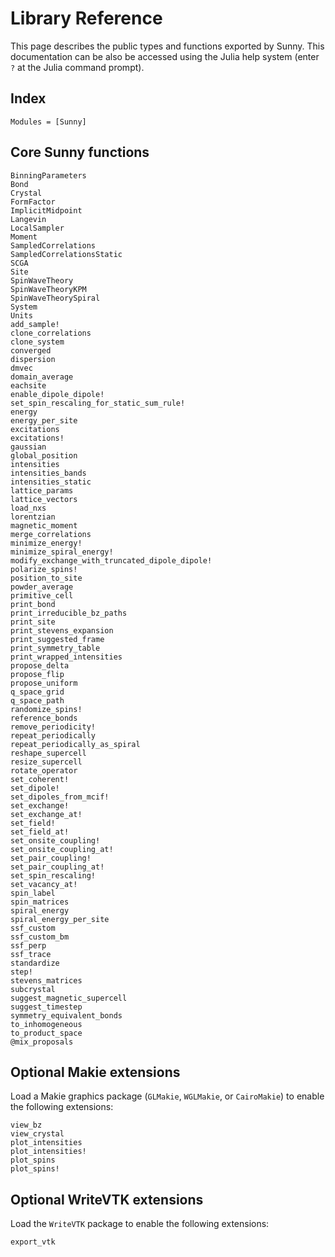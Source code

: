 # Library Reference

This page describes the public types and functions exported by Sunny. This documentation can be also be accessed using the Julia help system (enter `?` at the Julia command prompt).

## Index

```@index
Modules = [Sunny]
```

## Core Sunny functions

```@docs
BinningParameters
Bond
Crystal
FormFactor
ImplicitMidpoint
Langevin
LocalSampler
Moment
SampledCorrelations
SampledCorrelationsStatic
SCGA
Site
SpinWaveTheory
SpinWaveTheoryKPM
SpinWaveTheorySpiral
System
Units
add_sample!
clone_correlations
clone_system
converged
dispersion
dmvec
domain_average
eachsite
enable_dipole_dipole!
set_spin_rescaling_for_static_sum_rule!
energy
energy_per_site
excitations
excitations!
gaussian
global_position
intensities
intensities_bands
intensities_static
lattice_params
lattice_vectors
load_nxs
lorentzian
magnetic_moment
merge_correlations
minimize_energy!
minimize_spiral_energy!
modify_exchange_with_truncated_dipole_dipole!
polarize_spins!
position_to_site
powder_average
primitive_cell
print_bond
print_irreducible_bz_paths
print_site
print_stevens_expansion
print_suggested_frame
print_symmetry_table
print_wrapped_intensities
propose_delta
propose_flip
propose_uniform
q_space_grid
q_space_path
randomize_spins!
reference_bonds
remove_periodicity!
repeat_periodically
repeat_periodically_as_spiral
reshape_supercell
resize_supercell
rotate_operator
set_coherent!
set_dipole!
set_dipoles_from_mcif!
set_exchange!
set_exchange_at!
set_field!
set_field_at!
set_onsite_coupling!
set_onsite_coupling_at!
set_pair_coupling!
set_pair_coupling_at!
set_spin_rescaling!
set_vacancy_at!
spin_label
spin_matrices
spiral_energy
spiral_energy_per_site
ssf_custom
ssf_custom_bm
ssf_perp
ssf_trace
standardize
step!
stevens_matrices
subcrystal
suggest_magnetic_supercell
suggest_timestep
symmetry_equivalent_bonds
to_inhomogeneous
to_product_space
@mix_proposals
```

## Optional Makie extensions

Load a Makie graphics package (`GLMakie`, `WGLMakie`, or `CairoMakie`) to enable
the following extensions:

```@docs
view_bz
view_crystal
plot_intensities
plot_intensities!
plot_spins
plot_spins!
```

## Optional WriteVTK extensions

Load the `WriteVTK` package to enable the following extensions:

```@docs
export_vtk
```
